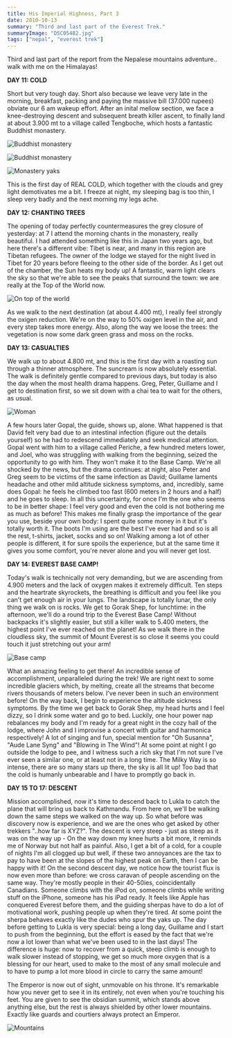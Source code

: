 ```yaml
---
title: His Imperial Highness, Part 3
date: 2010-10-13
summary: "Third and last part of the Everest Trek."
summaryImage: "DSC05482.jpg"
tags: ["nepal", "everest trek"]
---
```


Third and last part of the report from the Nepalese mountains adventure.. walk with me on the Himalayas!

**DAY 11: COLD**

Short but very tough day. Short also because we leave very late in the morning, breakfast, packing and paying the massive bill (37.000 rupees) obviate our 6 am wakeup effort. After an inital mellow section, we face a knee-destroying descent and subsequent breath killer ascent, to finally land at about 3.900 mt to a village called Tengboche, which hosts a fantastic Buddhist monastery.

![Buddhist monastery](DSC05475.jpg)

![Buddhist monastery](DSC05482.jpg)

![Monastery yaks](DSC05484.jpg)

This is the first day of REAL COLD, which together with the clouds and grey light demotivates me a bit. I freeze at night, my sleeping bag is too thin, I sleep very badly and the next morning my legs ache. 

**DAY 12: CHANTING TREES**

The opening of today perfectly countermeasures the grey closure of yesterday: at 7 I attend the morning chants in the monastery, really beautiful. I had attended something like this in Japan two years ago, but here there's a different vibe: Tibet is near, and many in this region are Tibetan refugees. The owner of the lodge we stayed for the night lived in Tibet for 20 years before fleeing to the other side of the border. 
As I get out of the chamber, the Sun heats my body up! A fantastic, warm light clears the sky so that we're able to see the peaks that surround the town: we are really at the Top of the World now.

![On top of the world](DSC05558.jpg)

As we walk to the next destination (at about 4.400 mt), I really feel strongly the oxigen reduction. We're on the way to 50% oxigen level in the air, and every step takes more energy. Also, along the way we loose the trees: the vegetation is now some dark green grass and moss on the rocks.

**DAY 13: CASUALTIES**

We walk up to about 4.800 mt, and this is the first day with a roasting sun through a thinner atmosphere. The suncream is now absolutely essential. The walk is definitely gentle compared to previous days, but today is also the day when the most health drama happens.
Greg, Peter, Guillame and I get to destination first, so we sit down with a chai tea to wait for the others, as usual. 

![Woman](DSC05467.jpg)

A few hours later Gopal, the guide, shows up, alone. What happened is that David felt very bad due to an intestinal infection (figure out the details yourself) so he had to redescend immediately and seek medical attention. Gopal went with him to a village called Periche, a few hundred meters lower, and Joel, who was struggling with walking from the beginning, seized the opportunity to go with him. They won't make it to the Base Camp. 
We're all shocked by the news, but the drama continues: at night, also Peter and Greg seem to be victims of the same infection as David; Guillame laments headache and other mild altitude sickness symptoms, and, incredibly, same does Gopal: he feels he climbed too fast (600 meters in 2 hours and a half) and he goes to sleep.
In all this uncertainty, for once I'm the one who seems to be in better shape: I feel very good and even the cold is not bothering me as much as before! This makes me finally grasp the importance of the gear you use, beside your own body: I spent quite some money in it but it's totally worth it. The boots I'm using are the best I've ever had and so is all the rest, t-shirts, jacket, socks and so on!
Walking among a lot of other people is different, it for sure spoils the experience, but at the same time it gives you some comfort, you're never alone and you will never get lost.

**DAY 14: EVEREST BASE CAMP!**

Today's walk is technically not very demanding, but we are ascending from 4.900 meters and the lack of oxygen makes it extremely difficult. Ten steps and the heartrate skyrockets, the breathing is difficult and you feel like you can't get enough air in your lungs. The landscape is totally lunar, the only thing we walk on is rocks. We get to Gorak Shep, for lunchtime: in the afternoon, we'll do a round trip to the Everest Base Camp!
Without backpacks it's slightly easier, but still a killer walk to 5.400 meters, the highest point I've ever reached on the planet! As we walk there in the cloudless sky, the summit of Mount Everest is so close it seems you could touch it just stretching out your arm!

![Base camp](DSC05586.jpg)

What an amazing feeling to get there! An incredible sense of accomplishment, unparalleled during the trek! We are right next to some incredible glaciers which, by melting, create all the streams that become rivers thousands of meters below. I've never been in such an environment before!
On the way back, I begin to experience the altitude sickness symptoms. By the time we get back to Gorak Shep, my head hurts and I feel dizzy, so I drink some water and go to bed. Luckily, one hour power nap rebalances my body and I'm ready for a great night in the cozy hall of the lodge, where John and I improvise a concert with guitar and harmonica respectively! A lot of singing and fun, special mention for "Oh Susanna", "Aude Lane Syng" and "Blowing in The Wind"!
At some point at night I go outside the lodge to pee, and I witness such a rich sky that I'm not sure I've ever seen a similar one, or at least not in a long time. The Milky Way is so intense, there are so many stars up there, the sky is all lit up! Too bad that the cold is humanly unbearable and I have to promptly go back in.

**DAY 15 TO 17: DESCENT**

Mission accomplished, now it's time to descend back to Lukla to catch the plane that will bring us back to Kathmandu. From here on, we'll be walking down the same steps we walked on the way up. So what before was discovery now is experience, and we are the ones who get asked by other trekkers "..how far is XYZ?". The descent is very steep - just as steep as it was on the way up - On the way down my knee hurts a bit more, it reminds me of Norway but not half as painful. Also, I get a bit of a cold, for a couple of nights I'm all clogged up but well, if these two annoyances are the tax to pay to have been at the slopes of the highest peak on Earth, then I can be happy with it!
On the second descent day, we notice how the tourist flux is now even more than before: we cross caravan of people ascending on the same way. They're mostly people in their 40-50ies, coincidentally Canadians. Someone climbs with the iPod on, someone climbs while writing stuff on the iPhone, someone has his iPad ready. It feels like Apple has conquered Everest before them, and the guiding sherpas have to do a lot of motivational work, pushing people up when they're tired. At some point the sherpa behaves exactly like the dudes who spur the yaks up.
The day before getting to Lukla is very special: being a long day, Guillame and I start to push from the beginning, but the effort is eased by the fact that we're now a lot lower than what we've been used to in the last days! The difference is huge: now to recover from a quick, steep climb is enough to walk slower instead of stopping, we get so much more oxygen that is a blessing for our heart, used to make to the most of any small molecule and to have to pump a lot more blood in circle to carry the same amount!

The Emperor is now out of sight, unmovable on his throne. It's remarkable how you never get to see it in its entirely, not even when you're touching his feet. You are given to see the obsidian summit, which stands above anything else, but the rest is always shielded by other lower mountains. Exactly like guards and courtiers always protect an Emperor.

![Mountains](DSC05590.jpg)

